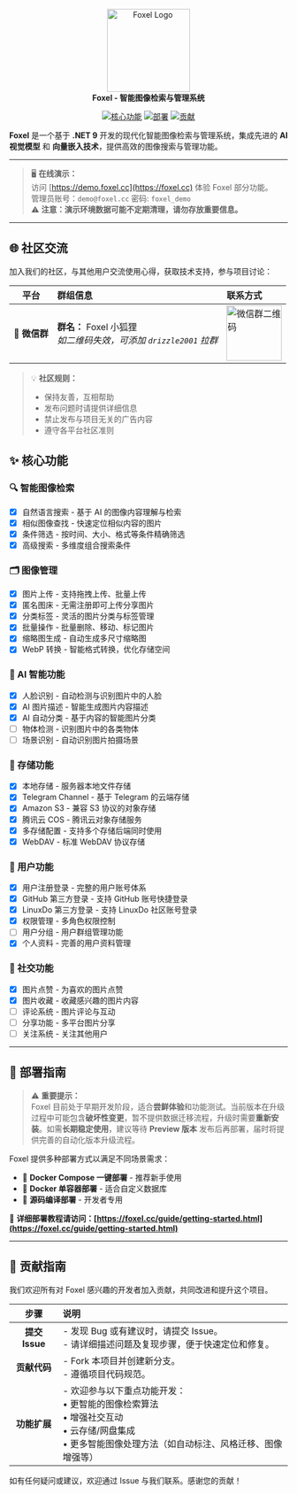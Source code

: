 <p align="center">
    <img src="https://raw.githubusercontent.com/DrizzleTime/Foxel/dev/Web/public/logo.png" alt="Foxel Logo" width="150"><br>
    <strong>Foxel - 智能图像检索与管理系统</strong>
</p>
<p align="center">
    <a href="#-核心功能"><img src="https://img.shields.io/badge/功能-Features-blue?style=for-the-badge" alt="核心功能"></a>
    <a href="#-部署指南"><img src="https://img.shields.io/badge/部署-Deploy-orange?style=for-the-badge" alt="部署"></a>
    <a href="#-贡献指南"><img src="https://img.shields.io/badge/贡献-Contribute-brightgreen?style=for-the-badge" alt="贡献"></a>
    
</p>

<p>
    <strong>Foxel</strong> 是一个基于 <strong>.NET 9</strong> 开发的现代化智能图像检索与管理系统，集成先进的 <strong>AI 视觉模型</strong> 和 <strong>向量嵌入技术</strong>，提供高效的图像搜索与管理功能。
</p>

---

> 🖥️ **在线演示：**  
> 访问 [https://demo.foxel.cc](https://foxel.cc) 体验 Foxel 部分功能。  
> 管理员账号：`demo@foxel.cc` 密码: `foxel_demo`  
> ⚠️ **注意：演示环境数据可能不定期清理，请勿存放重要信息。**

---

## 🌐 社区交流

加入我们的社区，与其他用户交流使用心得，获取技术支持，参与项目讨论：

|     平台     | 群组信息                                                | 联系方式                                                                     |
|:----------:|:----------------------------------------------------|:-------------------------------------------------------------------------|
| 📱 **微信群** | **群名：** Foxel 小狐狸 <br>*如二维码失效，可添加 `drizzle2001` 拉群* | <img src="https://foxel.cc/Uploads/wechat.png" alt="微信群二维码" width="100"> |

> 💡 **社区规则：**
> - 保持友善，互相帮助
> - 发布问题时请提供详细信息
> - 禁止发布与项目无关的广告内容
> - 遵守各平台社区准则

## ✨ 核心功能

### 🔍 智能图像检索
- [x] 自然语言搜索 - 基于 AI 的图像内容理解与检索
- [x] 相似图像查找 - 快速定位相似内容的图片
- [x] 条件筛选 - 按时间、大小、格式等条件精确筛选
- [x] 高级搜索 - 多维度组合搜索条件

### 🗂️ 图像管理
- [x] 图片上传 - 支持拖拽上传、批量上传
- [x] 匿名图床 - 无需注册即可上传分享图片
- [x] 分类标签 - 灵活的图片分类与标签管理
- [x] 批量操作 - 批量删除、移动、标记图片
- [x] 缩略图生成 - 自动生成多尺寸缩略图
- [x] WebP 转换 - 智能格式转换，优化存储空间

### 🤖 AI 智能功能
- [x] 人脸识别 - 自动检测与识别图片中的人脸
- [x] AI 图片描述 - 智能生成图片内容描述
- [x] AI 自动分类 - 基于内容的智能图片分类
- [ ] 物体检测 - 识别图片中的各类物体
- [ ] 场景识别 - 自动识别图片拍摄场景

### 💾 存储功能
- [x] 本地存储 - 服务器本地文件存储
- [x] Telegram Channel - 基于 Telegram 的云端存储
- [x] Amazon S3 - 兼容 S3 协议的对象存储
- [x] 腾讯云 COS - 腾讯云对象存储服务
- [x] 多存储配置 - 支持多个存储后端同时使用
- [x] WebDAV - 标准 WebDAV 协议存储

### 👥 用户功能
- [x] 用户注册登录 - 完整的用户账号体系
- [x] GitHub 第三方登录 - 支持 GitHub 账号快捷登录
- [x] LinuxDo 第三方登录 - 支持 LinuxDo 社区账号登录
- [x] 权限管理 - 多角色权限控制
- [ ] 用户分组 - 用户群组管理功能
- [x] 个人资料 - 完善的用户资料管理

### 💬 社交功能
- [x] 图片点赞 - 为喜欢的图片点赞
- [x] 图片收藏 - 收藏感兴趣的图片内容
- [ ] 评论系统 - 图片评论与互动
- [ ] 分享功能 - 多平台图片分享
- [ ] 关注系统 - 关注其他用户

---

## 🚀 部署指南

> ⚠️ **重要提示：**  
> Foxel 目前处于早期开发阶段，适合**尝鲜体验**和功能测试。当前版本在升级过程中可能包含**破坏性变更**，暂不提供数据迁移流程，升级时需要**重新安装**。如需**长期稳定使用**，建议等待 **Preview 版本** 发布后再部署，届时将提供完善的自动化版本升级流程。

Foxel 提供多种部署方式以满足不同场景需求：

- 🐳 **Docker Compose 一键部署** - 推荐新手使用
- 🐋 **Docker 单容器部署** - 适合自定义数据库
- 🔧 **源码编译部署** - 开发者专用

📖 **详细部署教程请访问：[https://foxel.cc/guide/getting-started.html](https://foxel.cc/guide/getting-started.html)**

---

## 🤝 贡献指南

我们欢迎所有对 Foxel 感兴趣的开发者加入贡献，共同改进和提升这个项目。

|      步骤      | 说明                                                                                          |
|:------------:|:--------------------------------------------------------------------------------------------|
| **提交 Issue** | - 发现 Bug 或有建议时，请提交 Issue。<br>- 请详细描述问题及复现步骤，便于快速定位和修复。                                      |
|   **贡献代码**   | - Fork 本项目并创建新分支。<br>- 遵循项目代码规范。                                                            |
|   **功能扩展**   | - 欢迎参与以下重点功能开发：<br>• 更智能的图像检索算法<br>• 增强社交互动<br>• 云存储/网盘集成<br>• 更多智能图像处理方法（如自动标注、风格迁移、图像增强等） |

如有任何疑问或建议，欢迎通过 Issue 与我们联系。感谢您的贡献！